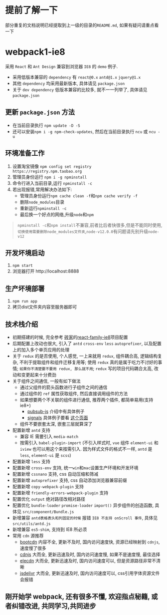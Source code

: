 # 提前了解一下
部分重复的文档说明已经提取到上一级的目录的`README.md`, 如果有疑问请重点看一下

# webpack1-ie8
采用 `React` 和 `Ant Design` 兼容到浏览器 `IE8` 的 `demo` 例子.
* 采用低版本兼容的 `dependency` 有 `react@0.x` `antd@1.x` `jquery@1.x`
* 其他 `dependency` 均采用最新版本, 具体请见 `package.json`
* 关于 `dev dependency` 低版本兼容的比较多, 就不一一列举了, 具体请见 `package.json`

## 更新 `package.json` 方法
* 在当前目录执行 `npm update -D -S`
* 还可以安装`npm i -g npm-check-updates`, 然后在当前目录执行 `ncu` 或 `ncu -u`

## 环境准备工作
1. 设置淘宝镜像 `npm config set registry https://registry.npm.taobao.org`
2. 管理员身份运行 `npm i -g npminstall`
3. 命令行进入当前目录,运行 `npminstall -c`
4. 若出现报错,常用解决办法如下:
	- 管理员身份运行`npm cache clean -f`和`npm cache verify -f`
	- 删除`node_modules`目录
	- 重新运行`npminstall -c`
	- 最后换一个好点的网络,升级`node`和`npm`
> `npminstall -c`和`npm install`不兼容,前者比后者快很多,但是不能同时使用,`切换使用需要删除node_modules文件夹`,`node-v12.0.0`有问题请先别升级`node-v12`

## 开发坏境启动
1. `npm start`
2. 浏览器打开 http://localhost:8888

## 生产坏境部署
1. `npm run app`
2. 拷贝dist文件夹内容至服务器即可

## 技术栈介绍
* 初期搭建的时候, 完全参考 [砖家](https://github.com/brickspert)的[react-family-ie8](https://github.com/brickspert/react-family-ie8)项目配置
* 后期配置上改动也很大, 引入了 `antd` `cross-env` `less` `autoprefixer`, 以及配置上的加入多个单页应用的处理
* 关于 `redux` 的是否使用, 个人感觉, 一上来就用 `redux`, 组件耦合高, 逻辑结构复杂, 不利于提取组件和组件迁移复用等; 使用 `redux` 真的是属于吃力不讨好的事情; `如果你不清楚要不要用 redux, 那么就不用`; `redux` 写的项目代码耦合太高, 改动和变更起来十分费劲
* 关于组件之间通信, 一般有如下做法
	* 通过父组件的箭头函数进行子组件之间的通信
	* 通过组件的 `ref` 属性获取组件, 然后直接调用组件的方法
	* 如果想要两个不关联的组件进行通信, 推荐两个插件, 都简单易用(支持 ie8+)
		* [pubsub-js](https://npmjs.com/package/pubsub-js) 介绍中有具体例子
		* [signals](https://npmjs.com/package/signals) 具体例子要看 [这个页面](https://github.com/millermedeiros/js-signals/wiki/Examples)
	* 组件不要嵌套太深, 嵌套三层就算深了
* 配置新增 `antd` 支持
	* 兼容 IE 需要引入 `media-match`
	* 按需引入 `babel-plugin-import` (不引入样式时, `vue` 组件 `element-ui` 和 `iview` 也可以用这个来按需引入. 因为样式文件的格式不一样, `antd` 是 `less`, `element-ui` 是 `scss`)
* 配置新增 `less` 支持
* 配置新增 `cross-env` 支持, 统一`win`和`mac`设置生产环境和开发环境
* 配置新增 `cssnano` 支持, css 自动压缩和筛减
* 配置新增 `autoprefixer` 支持, css 自动添加浏览器兼容前缀
* 配置新增 `copy-webpack-plugin` 支持
* 配置新增 `friendly-errors-webpack-plugin` 支持
* 配置优化 `output` 绝对路径改相对路径
* 配置优化 `bundle-loader` `promise-loader` `import()` 异步组件的创造函数, 具体见 `src/component/Bundle.js`
* 新增兼容 `antd表格表头和列固定的时候` 报错 `IE8 不支持 onScroll 事件`, 具体见 `src/utils/antd.js`
* 新增兼容 `es5-shim`, 支持到 IE8 所必须
* 常用 `cdn` 源推荐
	* [bootcdn](http://bootcdn.cn) 内容不全, 更新不及时, 国内访问速度快, 资源已经映射到 `cdnjs`, 速度慢了很多
	* [cdnjs](https://cdnjs.com) 大而全, 更新迅速及时, 国内访问速度慢, 如果不是速度慢, 最佳选择
	* [elecdn](https://npm.elemecdn.com) 大而全, 更新迅速及时, 国内访问速度可以, 但是资源路径非常不清晰
	* [jsdelivr](https://cdn.jsdelivr.net) 大而全, 更新迅速及时, 国内访问速度可以, css引用字体资源文件会报错

## 刚开始学 webpack, 还有很多不懂, 欢迎指点秘籍, 或者纠错改进, 共同学习,共同进步